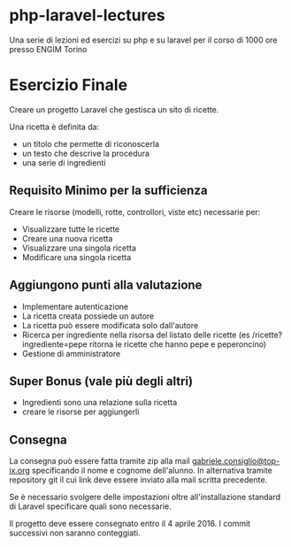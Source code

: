 # php-laravel-lectures

Una serie di lezioni ed esercizi su php e su laravel per il corso di 1000 ore presso ENGIM Torino

# Esercizio Finale

Creare un progetto Laravel che gestisca un sito di ricette.

Una ricetta è definita da:
 
 - un titolo che permette di riconoscerla
 - un testo che descrive la procedura
 - una serie di ingredienti
 
## Requisito Minimo per la sufficienza
 
Creare le risorse (modelli, rotte, controllori, viste etc) necessarie per:

- Visualizzare tutte le ricette
- Creare una nuova ricetta
- Visualizzare una singola ricetta
- Modificare una singola ricetta

## Aggiungono punti alla valutazione

- Implementare autenticazione
- La ricetta creata possiede un autore
- La ricetta può essere modificata solo dall'autore
- Ricerca per ingrediente nella risorsa del listato delle ricette (es /ricette?ingrediente=pepe ritorna le ricette che hanno pepe e peperoncino)
- Gestione di amministratore

## Super Bonus (vale più degli altri)

- Ingredienti sono una relazione sulla ricetta
- creare le risorse per aggiungerli

## Consegna

La consegna può essere fatta tramite zip alla mail gabriele.consiglio@top-ix.org specificando il nome e cognome dell'alunno.
In alternativa tramite repository git il cui link deve essere inviato alla mail scritta precedente.

Se è necessario svolgere delle impostazioni oltre all'installazione standard di Laravel specificare quali sono necessarie.

Il progetto deve essere consegnato entro il 4 aprile 2016. I commit successivi non saranno conteggiati.

